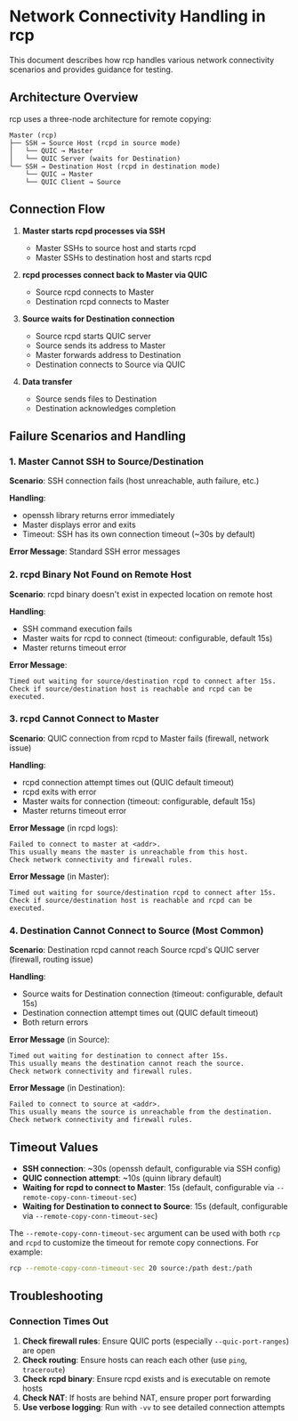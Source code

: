 # Network Connectivity Handling in rcp

This document describes how rcp handles various network connectivity scenarios and provides guidance for testing.

## Architecture Overview

rcp uses a three-node architecture for remote copying:

```
Master (rcp)
├── SSH → Source Host (rcpd in source mode)
│   └── QUIC → Master
│   └── QUIC Server (waits for Destination)
└── SSH → Destination Host (rcpd in destination mode)
    └── QUIC → Master
    └── QUIC Client → Source
```

## Connection Flow

1. **Master starts rcpd processes via SSH**
   - Master SSHs to source host and starts rcpd
   - Master SSHs to destination host and starts rcpd

2. **rcpd processes connect back to Master via QUIC**
   - Source rcpd connects to Master
   - Destination rcpd connects to Master

3. **Source waits for Destination connection**
   - Source rcpd starts QUIC server
   - Source sends its address to Master
   - Master forwards address to Destination
   - Destination connects to Source via QUIC

4. **Data transfer**
   - Source sends files to Destination
   - Destination acknowledges completion

## Failure Scenarios and Handling

### 1. Master Cannot SSH to Source/Destination

**Scenario**: SSH connection fails (host unreachable, auth failure, etc.)

**Handling**:
- openssh library returns error immediately
- Master displays error and exits
- Timeout: SSH has its own connection timeout (~30s by default)

**Error Message**: Standard SSH error messages

### 2. rcpd Binary Not Found on Remote Host

**Scenario**: rcpd binary doesn't exist in expected location on remote host

**Handling**:
- SSH command execution fails
- Master waits for rcpd to connect (timeout: configurable, default 15s)
- Master returns timeout error

**Error Message**:
```
Timed out waiting for source/destination rcpd to connect after 15s.
Check if source/destination host is reachable and rcpd can be executed.
```

### 3. rcpd Cannot Connect to Master

**Scenario**: QUIC connection from rcpd to Master fails (firewall, network issue)

**Handling**:
- rcpd connection attempt times out (QUIC default timeout)
- rcpd exits with error
- Master waits for connection (timeout: configurable, default 15s)
- Master returns timeout error

**Error Message** (in rcpd logs):
```
Failed to connect to master at <addr>.
This usually means the master is unreachable from this host.
Check network connectivity and firewall rules.
```

**Error Message** (in Master):
```
Timed out waiting for source/destination rcpd to connect after 15s.
Check if source/destination host is reachable and rcpd can be executed.
```

### 4. Destination Cannot Connect to Source (**Most Common**)

**Scenario**: Destination rcpd cannot reach Source rcpd's QUIC server (firewall, routing issue)

**Handling**:
- Source waits for Destination connection (timeout: configurable, default 15s)
- Destination connection attempt times out (QUIC default timeout)
- Both return errors

**Error Message** (in Source):
```
Timed out waiting for destination to connect after 15s.
This usually means the destination cannot reach the source.
Check network connectivity and firewall rules.
```

**Error Message** (in Destination):
```
Failed to connect to source at <addr>.
This usually means the source is unreachable from the destination.
Check network connectivity and firewall rules.
```

## Timeout Values

- **SSH connection**: ~30s (openssh default, configurable via SSH config)
- **QUIC connection attempt**: ~10s (quinn library default)
- **Waiting for rcpd to connect to Master**: 15s (default, configurable via `--remote-copy-conn-timeout-sec`)
- **Waiting for Destination to connect to Source**: 15s (default, configurable via `--remote-copy-conn-timeout-sec`)

The `--remote-copy-conn-timeout-sec` argument can be used with both `rcp` and `rcpd` to customize the timeout for remote copy connections. For example:

```bash
rcp --remote-copy-conn-timeout-sec 20 source:/path dest:/path
```

## Troubleshooting

### Connection Times Out

1. **Check firewall rules**: Ensure QUIC ports (especially `--quic-port-ranges`) are open
2. **Check routing**: Ensure hosts can reach each other (use `ping`, `traceroute`)
3. **Check rcpd binary**: Ensure rcpd exists and is executable on remote hosts
4. **Check NAT**: If hosts are behind NAT, ensure proper port forwarding
5. **Use verbose logging**: Run with `-vv` to see detailed connection attempts
